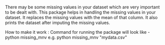 There may be some missing values in your dataset which are very important to be dealt with. This package helps in handling the missing values in your dataset. It replaces the missing values with the mean of that column. It also prints the dataset after imputing the missing values.

How to make it work :
Command for running the package will look like - 
python missing_mnv <inputdata>
e.g. python missing_mnv "mydata.csv"
